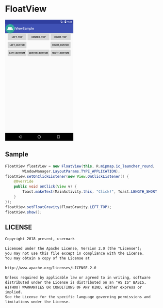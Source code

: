 # FloatView

<img src="https://github.com/usermark/FloatView/raw/master/screenshot.png" height="400" alt="Sample app Screenshot" />

## Sample

```java
FloatView floatView = new FloatView(this, R.mipmap.ic_launcher_round,
        WindowManager.LayoutParams.TYPE_APPLICATION);
floatView.setOnClickListener(new View.OnClickListener() {
    @Override
    public void onClick(View v) {
        Toast.makeText(MainActivity.this, "Click!", Toast.LENGTH_SHORT).show();
    }
});
floatView.setFloatGravity(FloatGravity.LEFT_TOP);
floatView.show();
```

## LICENSE

    Copyright 2018-present, usermark

    Licensed under the Apache License, Version 2.0 (the "License");
    you may not use this file except in compliance with the License.
    You may obtain a copy of the License at

    http://www.apache.org/licenses/LICENSE-2.0

    Unless required by applicable law or agreed to in writing, software
    distributed under the License is distributed on an "AS IS" BASIS,
    WITHOUT WARRANTIES OR CONDITIONS OF ANY KIND, either express or implied.
    See the License for the specific language governing permissions and
    limitations under the License.
